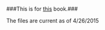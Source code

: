 ###This is for [this](http://www.nostarch.com/blackhatpython) book.###

The files are current as of 4/26/2015
